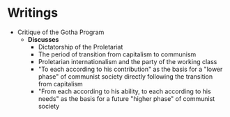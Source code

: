 # Writings
- Critique of the Gotha Program
	- **Discusses**
		- Dictatorship of the Proletariat
		- The period of transition from capitalism to communism
		- Proletarian internationalism and the party of the working class
		- "To each according to his contribution" as the basis for a "lower phase" of communist society directly following the transition from capitalism
		- "From each according to his ability, to each according to his needs" as the basis for a future "higher phase" of communist society